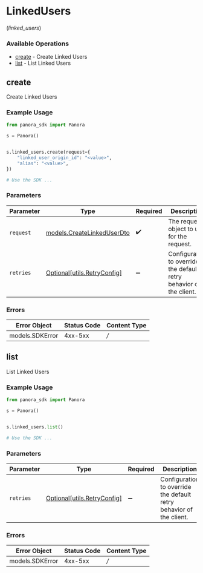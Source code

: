 # LinkedUsers
(*linked_users*)

### Available Operations

* [create](#create) - Create Linked Users
* [list](#list) - List Linked Users

## create

Create Linked Users

### Example Usage

```python
from panora_sdk import Panora

s = Panora()


s.linked_users.create(request={
    "linked_user_origin_id": "<value>",
    "alias": "<value>",
})

# Use the SDK ...

```

### Parameters

| Parameter                                                           | Type                                                                | Required                                                            | Description                                                         |
| ------------------------------------------------------------------- | ------------------------------------------------------------------- | ------------------------------------------------------------------- | ------------------------------------------------------------------- |
| `request`                                                           | [models.CreateLinkedUserDto](../../models/createlinkeduserdto.md)   | :heavy_check_mark:                                                  | The request object to use for the request.                          |
| `retries`                                                           | [Optional[utils.RetryConfig]](../../models/utils/retryconfig.md)    | :heavy_minus_sign:                                                  | Configuration to override the default retry behavior of the client. |

### Errors

| Error Object    | Status Code     | Content Type    |
| --------------- | --------------- | --------------- |
| models.SDKError | 4xx-5xx         | */*             |

## list

List Linked Users

### Example Usage

```python
from panora_sdk import Panora

s = Panora()


s.linked_users.list()

# Use the SDK ...

```

### Parameters

| Parameter                                                           | Type                                                                | Required                                                            | Description                                                         |
| ------------------------------------------------------------------- | ------------------------------------------------------------------- | ------------------------------------------------------------------- | ------------------------------------------------------------------- |
| `retries`                                                           | [Optional[utils.RetryConfig]](../../models/utils/retryconfig.md)    | :heavy_minus_sign:                                                  | Configuration to override the default retry behavior of the client. |

### Errors

| Error Object    | Status Code     | Content Type    |
| --------------- | --------------- | --------------- |
| models.SDKError | 4xx-5xx         | */*             |
